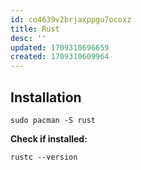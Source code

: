 ```yaml
---
id: co4639v2brjaxppgu7ocoxz
title: Rust
desc: ''
updated: 1709310696659
created: 1709310609964
---
```


## Installation

```
sudo pacman -S rust
```

**Check if installed:**

```
rustc --version
```